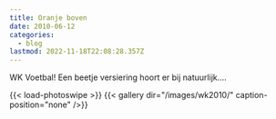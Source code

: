 ```yaml
---
title: Oranje boven
date: 2010-06-12
categories:
  - blog
lastmod: 2022-11-18T22:08:28.357Z
---
```


WK Voetbal! Een beetje versiering hoort er bij natuurlijk....
<!--more-->
{{< load-photoswipe >}}
{{< gallery dir="/images/wk2010/" caption-position="none" />}}
